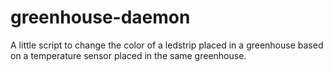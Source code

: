 # greenhouse-daemon
A little script to change the color of a ledstrip placed in a greenhouse based on a temperature sensor placed in the same greenhouse.
